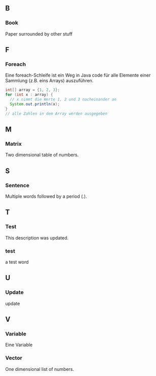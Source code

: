 <!--THIS FILE IS AUTOMATICALLY GENERATED - DO NOT EDIT-->

## B

### Book

Paper surrounded by other stuff

## F

### Foreach

Eine foreach-Schleife ist ein Weg in Java code für alle Elemente einer Sammlung (z.B. eins Arrays) auszuführen.

```java
int[] array = {1, 2, 3};
for (int x : array) {
  // x nimmt die Werte 1, 2 und 3 nacheinander an
  System.out.println(x);
}
// alle Zahlen in dem Array werden ausgegeben
```

## M

### Matrix

Two dimensional table of numbers.

## S

### Sentence

Multiple words followed by a period (.).

## T

### Test

This description was updated.

### test

a test word

## U

### Update

update

## V

### Variable

Eine Variable

### Vector

One dimensional list of numbers.
